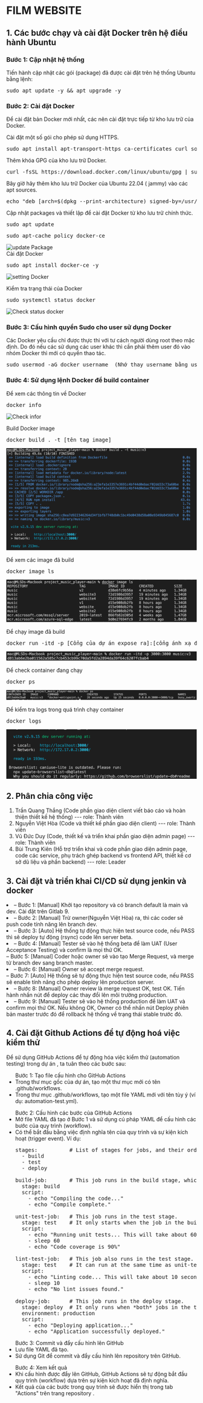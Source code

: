 <h1>FILM WEBSITE</h1>
<h2>1. Các bước chạy và cài đặt Docker trên hệ điều hành Ubuntu</h2>
<h3>Bước 1: Cập nhật hệ thống</h3>
Tiến hành cập nhật các gói (package) đã được cài đặt trên hệ thống Ubuntu bằng lệnh:

<pre>sudo apt update -y && apt upgrade -y</pre>
    
<h3>Bước 2: Cài đặt Docker</h3>
Để cài đặt bản Docker mới nhất, các  nên cài đặt trực tiếp từ kho lưu trữ của Docker.

Cài đặt một số gói cho phép sử dụng HTTPS.

<pre>sudo apt install apt-transport-https ca-certificates curl software-properties-common</pre>  
    
Thêm khóa GPG của kho lưu trữ Docker.
  
<pre>curl -fsSL https://download.docker.com/linux/ubuntu/gpg | sudo gpg --dearmor -o /usr/share/keyrings/docker-archive-keyring.gpg</pre>
    
Bây giờ hãy thêm kho lưu trữ Docker của Ubuntu 22.04 ( jammy) vào các apt sources.
  
<pre>echo "deb [arch=$(dpkg --print-architecture) signed-by=/usr/share/keyrings/docker-archive-keyring.gpg] https://download.docker.com/linux/ubuntu $(lsb_release -cs) stable" | sudo tee /etc/apt/sources.list.d/docker.list > /dev/null</pre>
    
Cập nhật packages và thiết lập để cài đặt Docker từ kho lưu trữ chính thức.
  
<pre>sudo apt update</pre>
<pre>sudo apt-cache policy docker-ce</pre>
    
![update Package](https://azdigi.com/blog/wp-content/uploads/2022/05/CleanShot-2022-05-14-at-14.58.10.png)    
Cài đặt Docker
  
<pre>sudo apt install docker-ce -y</pre>

![setting Docker](https://azdigi.com/blog/wp-content/uploads/2022/05/CleanShot-2022-05-14-at-14.59.43.png) 
    
Kiểm tra trạng thái của Docker
 
<pre>sudo systemctl status docker</pre>

![Check status docker](https://azdigi.com/blog/wp-content/uploads/2022/05/CleanShot-2022-05-14-at-15.00.28.png)
    
<h3>Bước 3: Cấu hình quyền Sudo cho user sử dụng Docker</h3>
Các Docker yêu cầu chỉ được thực thi với tư cách người dùng root theo mặc định. Do đó nếu các  sử dụng các user khác thì cần phải thêm user đó vào nhóm Docker thì mới có quyền thao tác.

<pre>sudo usermod -aG docker username  (Nhớ thay username bằng user của )</pre>
    
<h3>Bước 4: Sử dụng lệnh Docker để build container</h3>
Để xem các thông tin về Docker

<pre>docker info</pre>

![Check infor](https://azdigi.com/blog/wp-content/uploads/2022/05/CleanShot-2022-05-14-at-15.08.38.png)
    
Build Docker image
  
<pre>docker build . -t [tên tag image] </pre>

![](image_tutorial/342354139_202118322584951_1834945296942003401_n.png)

Để xem các image đã build

<pre>docker image ls</pre>

![](image_tutorial/342490521_217933580975154_883109246959707632_n.png)

Để chạy image đã build 

<pre>docker run -itd -p [Cổng của dự án expose ra]:[cổng ánh xạ đến container] [name:tag] </pre>

![](image_tutorial/342713892_985541185939922_1262460989242421033_n.png)

Để check container đang chạy 

<pre>docker ps</pre>

![](image_tutorial/344371889_247758604446759_341631157296807510_n.png)

Để kiểm tra logs trong quá trình chạy container 

<pre>docker logs <image ID></pre>

![](image_tutorial/342405361_176037032056786_2077710370705631803_n.png)


<h2>2. Phân chia công việc</h2>

1. Trần Quang Thắng (Code phần giao diện client viết báo cáo và hoàn thiện thiết kế hệ thống) --- role: Thành viên
2. Nguyễn Việt Hòa (Code và thiết kế phần giao diện client) --- role: Thành viên
3. Vũ Đức Duy (Code, thiết kế và triển khai phần giao diện admin page) --- role: Thành viên
4. Bùi Trung Kiên (Hỗ trợ triển khai và code phần giao diện admin page, code các service, phụ trách ghép backend vs frontend API, thiết kế cơ sở dũ liệu và phần backend) --- role: Leader

<h2>3. Cài đặt và triển khai CI/CD sử dụng jenkin và docker</h2>

<li>– Bước 1: [Manual] Khởi tạo repository và có branch default là main và dev. Cài đặt trên Gitlab 9.</li>
<li>– Bước 2: [Manual] Trừ owner(Nguyễn Việt Hòa) ra, thì các coder sẽ push code tính năng lên branch dev.</li>
<li>– Bước 3: [Auto] Hệ thống tự động thực hiện test source code, nếu PASS thì sẽ deploy tự động (rsync) code lên server beta.</li>
<li>– Bước 4: [Manual] Tester sẽ vào hệ thống beta để làm UAT (User Acceptance Testing) và confirm là mọi thứ OK.</li>
<li?>– Bước 5: [Manual] Coder hoặc owner sẽ vào tạo Merge Request, và merge từ branch dev sang branch master.</li>
<li>– Bước 6: [Manual] Owner sẽ accept merge request.</li>
<li?>– Bước 7: [Auto] Hệ thống sẽ tự động thực hiện test source code, nếu PASS sẽ enable tính năng cho phép deploy lên production server.</li>
<li>– Bước 8: [Manual] Owner review là merge request OK, test OK. Tiến hành nhấn nút để deploy các thay đổi lên môi trường production.</li>
<li>– Bước 9: [Manual] Tester sẽ vào hệ thống production để làm UAT và confirm mọi thứ OK. Nếu không OK, Owner có thể nhấn nút Deploy phiên bản master trước đó để rollback hệ thống về trạng thái stable trước đó.</li>

<h2>4. Cài đặt Github Actions để tự động hoá việc kiểm thử</h2>
Để sử dụng GitHub Actions để tự động hóa việc kiểm thử (automation testing) trong dự án , ta tuân theo các bước sau:

<ul>Bước 1: Tạo file cấu hình cho GitHub Actions
    <li>Trong thư mục gốc của dự án, tạo một thư mục mới có tên .github/workflows.</li>
    <li>Trong thư mục .github/workflows, tạo một file YAML mới với tên tùy ý (ví dụ: automation-test.yml).</li>
</ul>

<ul>Bước 2: Cấu hình các bước của GitHub Actions
    <li>Mở file YAML đã tạo ở Bước 1 và sử dụng cú pháp YAML để cấu hình các bước của quy trình (workflow).</li>
    <li>Có thể bắt đầu bằng việc định nghĩa tên của quy trình và sự kiện kích hoạt (trigger event). Ví dụ:</li>

<pre>
stages:          # List of stages for jobs, and their order of execution
  - build
  - test
  - deploy

build-job:       # This job runs in the build stage, which runs first.
  stage: build
  script:
    - echo "Compiling the code..."
    - echo "Compile complete."

unit-test-job:   # This job runs in the test stage.
  stage: test    # It only starts when the job in the build stage completes successfully.
  script:
    - echo "Running unit tests... This will take about 60 seconds."
    - sleep 60
    - echo "Code coverage is 90%"

lint-test-job:   # This job also runs in the test stage.
  stage: test    # It can run at the same time as unit-test-job (in parallel).
  script:
    - echo "Linting code... This will take about 10 seconds."
    - sleep 10
    - echo "No lint issues found."

deploy-job:      # This job runs in the deploy stage.
  stage: deploy  # It only runs when *both* jobs in the test stage complete successfully.
  environment: production
  script:
    - echo "Deploying application..."
    - echo "Application successfully deployed."
</pre>
</ul>

<ul>Bước 3: Commit và đẩy cấu hình lên GitHub
        <li>Lưu file YAML đã tạo.</li>
        <li>Sử dụng Git để commit và đẩy cấu hình lên repository trên GitHub.</li>
</ul>

<ul>Bước 4: Xem kết quả
        <li>Khi cấu hình được đẩy lên GitHub, GitHub Actions sẽ tự động bắt đầu quy trình (workflow) dựa trên sự kiện kích hoạt đã định nghĩa.</li>
        <li>Kết quả của các bước trong quy trình sẽ được hiển thị trong tab "Actions" trên trang repository .</li>
</ul>